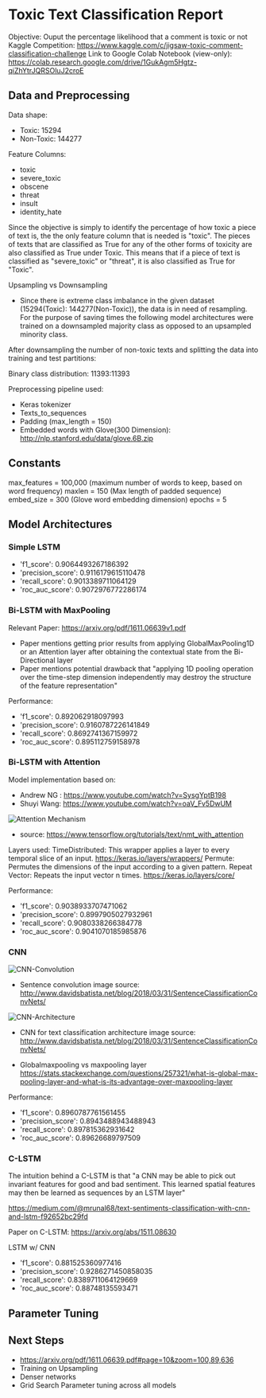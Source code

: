 # Toxic Text Classification Report

Objective: Ouput the percentage likelihood that a comment is toxic or not
Kaggle Competition: https://www.kaggle.com/c/jigsaw-toxic-comment-classification-challenge
Link to Google Colab Notebook (view-only): https://colab.research.google.com/drive/1GukAgm5Hgtz-qiZhYtrJQRSOluJ2croE

## Data and Preprocessing

Data shape:
- Toxic: 15294
- Non-Toxic: 144277

Feature Columns:
- toxic
- severe_toxic
- obscene
- threat
- insult
- identity_hate

Since the objective is simply to identify the percentage of how toxic a piece of text is, the the only feature column that is needed is "toxic". The pieces of texts that are classified as True for any of the other forms of toxicity are also classified as True under Toxic. This means that if a piece of text is classified as "severe_toxic" or "threat", it is also classified as True for "Toxic".


Upsampling vs Downsampling

- Since there is extreme class imbalance in the given dataset (15294(Toxic): 144277(Non-Toxic)), the data is in need of resampling. For the purpose of saving times the following model architectures were trained on a downsampled majority class as opposed to an upsampled minority class.

After downsampling the number of non-toxic texts and splitting the data into training and test partitions:

Binary class distribution: 11393:11393

Preprocessing pipeline used:
- Keras tokenizer
- Texts_to_sequences
- Padding (max_length = 150)
- Embedded words with Glove(300 Dimension): http://nlp.stanford.edu/data/glove.6B.zip


## Constants

max_features = 100,000 (maximum number of words to keep, based on word frequency)
maxlen = 150 (Max length of padded sequence)
embed_size = 300 (Glove word embedding dimension)
epochs = 5

## Model Architectures

### Simple LSTM

- 'f1_score': 0.9064493267186392
- 'precision_score': 0.9116179615110478
- 'recall_score': 0.9013389711064129
- 'roc_auc_score': 0.9072976772286174


### Bi-LSTM with MaxPooling

Relevant Paper: https://arxiv.org/pdf/1611.06639v1.pdf
- Paper mentions getting prior results from applying GlobalMaxPooling1D or an Attention layer after obtaining the contextual state from the Bi-Directional layer
- Paper mentions potential drawback that "applying 1D pooling operation over
the time-step dimension independently may destroy the structure of the feature representation"

Performance:
- 'f1_score': 0.892062918097993
- 'precision_score': 0.9160787226141849
- 'recall_score': 0.8692741367159972
- 'roc_auc_score': 0.895112759158978


### Bi-LSTM with Attention
Model implementation based on:
- Andrew NG : https://www.youtube.com/watch?v=SysgYptB198
- Shuyi Wang: https://www.youtube.com/watch?v=oaV_Fv5DwUM

![Attention Mechanism](https://www.tensorflow.org/images/seq2seq/attention_mechanism.jpg)
- source: https://www.tensorflow.org/tutorials/text/nmt_with_attention

Layers used:
TimeDistributed: This wrapper applies a layer to every temporal slice of an input.
https://keras.io/layers/wrappers/
Permute: Permutes the dimensions of the input according to a given pattern.
Repeat Vector: Repeats the input vector n times.
https://keras.io/layers/core/

Performance:
- 'f1_score': 0.9038933707471062
- 'precision_score': 0.8997905027932961
- 'recall_score': 0.9080338266384778
- 'roc_auc_score': 0.9041070185985876


### CNN

![CNN-Convolution](http://www.davidsbatista.net/assets/images/2018-03-31-sentence_convolution-example.png)
- Sentence convolution image source: http://www.davidsbatista.net/blog/2018/03/31/SentenceClassificationConvNets/

![CNN-Architecture](https://miro.medium.com/max/2800/0*0efgxnFIaLTZ2qkY)
- CNN for text classification architecture image source: http://www.davidsbatista.net/blog/2018/03/31/SentenceClassificationConvNets/


- Globalmaxpooling vs maxpooling layer https://stats.stackexchange.com/questions/257321/what-is-global-max-pooling-layer-and-what-is-its-advantage-over-maxpooling-layer

Performance:
- 'f1_score': 0.8960787761561455
- 'precision_score': 0.8943488943488943
- 'recall_score': 0.897815362931642
- 'roc_auc_score': 0.89626689797509


### C-LSTM

The intuition behind a C-LSTM is that "a CNN may be able to pick out invariant features for good and bad sentiment. This learned spatial features may then be learned as sequences by an LSTM layer"

https://medium.com/@mrunal68/text-sentiments-classification-with-cnn-and-lstm-f92652bc29fd

Paper on C-LSTM: https://arxiv.org/abs/1511.08630

LSTM w/ CNN
- 'f1_score': 0.881525360977416
- 'precision_score': 0.9286271450858035
- 'recall_score': 0.8389711064129669
- 'roc_auc_score': 0.88748135593471




## Parameter Tuning


## Next Steps
- https://arxiv.org/pdf/1611.06639.pdf#page=10&zoom=100,89,636
- Training on Upsampling
- Denser networks
- Grid Search Parameter tuning across all models
